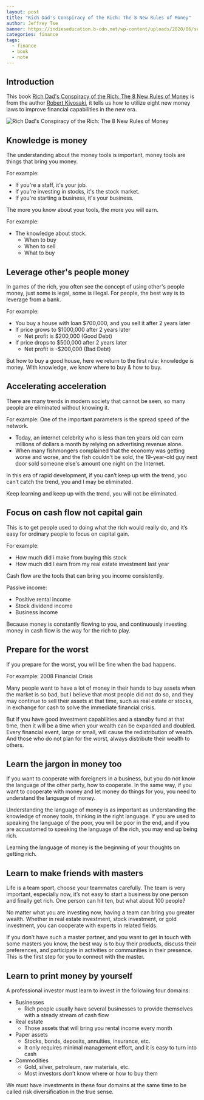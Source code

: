 ```yaml
---
layout: post
title: "Rich Dad's Conspiracy of the Rich: The 8 New Rules of Money"
author: Jeffrey Tse
banner: https://indieseducation.b-cdn.net/wp-content/uploads/2020/06/senior-4561704_1280-1024x682.jpg
categories: finance
tags:
  - finance
  - book
  - note
---
```


## Introduction

This book [Rich Dad's Conspiracy of the Rich: The 8 New Rules of Money](https://www.amazon.com/Rich-Dads-Conspiracy-Rules-Money/dp/0446559806) is from the author [Robert Kiyosaki](https://www.wikiwand.com/en/Robert_Kiyosaki),
it tells us how to utilize eight new money laws to improve financial capabilities
in the new era.

![Rich Dad's Conspiracy of the Rich: The 8 New Rules of Money](https://images-na.ssl-images-amazon.com/images/I/51n+8a4j19L.jpg)

## Knowledge is money

The understanding about the money tools is important, money tools are things
that bring you money.

For example:

- If you're a staff, it's your job.
- If you're investing in stocks, it's the stock market.
- If you're starting a business, it's your business.

The more you know about your tools, the more you will earn.

For example:

- The knowledge about stock.
  - When to buy
  - When to sell
  - What to buy

## Leverage other's people money

In games of the rich, you often see the concept of using other's people money,
just some is legal, some is illegal. For people, the best way is to leverage
from a bank.

For example:

- You buy a house with loan $700,000, and you sell it after 2 years later
- If price grows to $1000,000 after 2 years later
  - Net profit is $200,000 (Good Debt)
- If price drops to $500,000 after 2 years later
  - Net profit is -$200,000 (Bad Debt)

But how to buy a good house, here we return to the first rule: knowledge is
money. With knowledge, we know where to buy & how to buy.

## Accelerating acceleration

There are many trends in modern society that cannot be seen, so many people are
eliminated without knowing it.

For example: One of the important parameters is the spread speed of the network.

- Today, an internet celebrity who is less than ten years old can earn millions
of dollars a month by relying on advertising revenue alone.
- When many fishmongers complained that the economy was getting worse and worse,
and the fish couldn't be sold, the 19-year-old guy next door sold someone else's
amount one night on the Internet.

In this era of rapid development, if you can’t keep up with the trend, you can’t
catch the trend, you and I may be eliminated.

Keep learning and keep up with the trend, you will not be eliminated.

## Focus on cash flow not capital gain

This is to get people used to doing what the rich would really do, and it’s easy
for ordinary people to focus on capital gain.

For example:

- How much did i make from buying this stock
- How much did I earn from my real estate investment last year

Cash flow are the tools that can bring you income consistently.

Passive income:

- Positive rental income
- Stock dividend income
- Business income

Because money is constantly flowing to you, and continuously investing money in
cash flow is the way for the rich to play.

## Prepare for the worst

If you prepare for the worst, you will be fine when the bad happens.

For example: 2008 Financial Crisis

Many people want to have a lot of money in their hands to buy assets when the
market is so bad, but I believe that most people did not do so, and they may
continue to sell their assets at that time, such as real estate or stocks, in
exchange for cash to solve the immediate financial crisis.

But if you have good investment capabilities and a standby fund at that time,
then it will be a time when your wealth can be expanded and doubled. Every
financial event, large or small, will cause the redistribution of wealth. And
those who do not plan for the worst, always distribute their wealth to others.

## Learn the jargon in money too

If you want to cooperate with foreigners in a business, but you do not know the
language of the other party, how to cooperate. In the same way, if you want to
cooperate with money and let money do things for you, you need to understand the
language of money.

Understanding the language of money is as important as understanding the knowledge
of money tools, thinking in the right language. If you are used to speaking the
language of the poor, you will be poor in the end, and if you are accustomed to
speaking the language of the rich, you may end up being rich.

Learning the language of money is the beginning of your thoughts on getting
rich.

## Learn to make friends with masters

Life is a team sport, choose your teammates carefully. The team is very important,
especially now, it’s not easy to start a business by one person and finally get
rich. One person can hit ten, but what about 100 people?

No matter what you are investing now, having a team can bring you greater
wealth. Whether in real estate investment, stock investment, or gold investment,
you can cooperate with experts in related fields.

If you don’t have such a master partner, and you want to get in touch with some
masters you know, the best way is to buy their products, discuss their preferences,
and participate in activities or communities in their presence. This is the first
step for you to connect with the master.

## Learn to print money by yourself

A professional investor must learn to invest in the following four domains:

- Businesses
  - Rich people usually have several businesses to provide themselves with a
  steady stream of cash flow
- Real estate
  - Those assets that will bring you rental income every month
- Paper assets
  - Stocks, bonds, deposits, annuities, insurance, etc.
  - It only requires minimal management effort, and it is easy to turn into cash
- Commodities
  - Gold, silver, petroleum, raw materials, etc.
  - Most investors don’t know where or how to buy them

We must have investments in these four domains at the same time to be called risk
diversification in the true sense.
